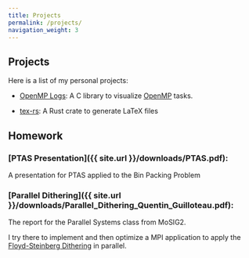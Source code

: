 ```yaml
---
title: Projects
permalink: /projects/
navigation_weight: 3
---
```


## Projects

Here is a list of my personal projects:

* [OpenMP Logs](/projects/omp_logs):
A C library to visualize [OpenMP](https://www.openmp.org/) tasks.

* [tex-rs](/projects/tex_rs):
A Rust crate to generate LaTeX files

## Homework

### [PTAS Presentation]({{ site.url }}/downloads/PTAS.pdf):

A presentation for PTAS applied to the Bin Packing Problem

### [Parallel Dithering]({{ site.url }}/downloads/Parallel_Dithering_Quentin_Guilloteau.pdf): 

The report for the Parallel Systems class from MoSIG2.
    
I try there to implement and then optimize a MPI application to apply the [Floyd-Steinberg Dithering](https://en.wikipedia.org/wiki/Floyd%E2%80%93Steinberg_dithering) in parallel.
